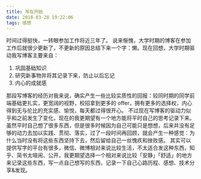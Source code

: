 ```yaml
---
title: 写在开始
date: 2018-03-28 19:22:06
tags: 感想
---
```


时间过得挺快，一转眼参加工作将近三年了。
说来惭愧，大学时期的博客在参加工作后就很少更新了，不更新的原因总结下来一个字：懒。现在回想，大学时期驱动我写博客主要来自：

  1. 巩固基础知识
  2. 研究新事物并将其记录下来，防止以后忘记
  3. 内心的成就感

那段写博客的经历对我来说，确实产生一些比较实质性的回报：较同时期的同学前端基础更扎实，更宽阔的视野，校招拿到更多的 offer，拥有更多的选择权，内心得到无与伦比的充实感、愉悦，每天都过得很开心。
不过现在写博客的驱动力似乎和之前发生了变化，现在的我更期望有一个地方能将平时自己的思考记录下来。虽然平时自己想了很多东西，但是很多时候因为自己可能只是想想，后来并没有足够的动力去加以实践、贯彻、落实，过了一段时间再回顾，就会产生一种感觉：为什么当时没有将这些东西坚持下去，然后留给自己一丝愧疚和挫败感。
其实可以提供写字的平台有很多，微信、微博相对来说比较生活，不太适合发这种东西，知乎、简书太喧闹、公开，我更期望选择一个相对来说比较「安静」「舒适」的地方来记录这些东西，写一点自己想写的东西，记录一下自己心路历程、感想、技术分享&发现。